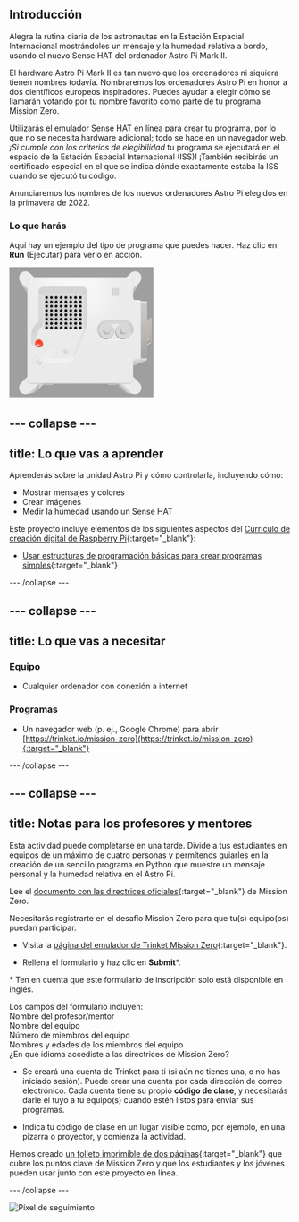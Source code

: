 ## Introducción

Alegra la rutina diaria de los astronautas en la Estación Espacial Internacional mostrándoles un mensaje y la humedad relativa a bordo, usando el nuevo Sense HAT del ordenador Astro Pi Mark II.

El hardware Astro Pi Mark II es tan nuevo que los ordenadores ni siquiera tienen nombres todavía. Nombraremos los ordenadores Astro Pi en honor a dos científicos europeos inspiradores. Puedes ayudar a elegir cómo se llamarán votando por tu nombre favorito como parte de tu programa Mission Zero.

Utilizarás el emulador Sense HAT en línea para crear tu programa, por lo que no se necesita hardware adicional; todo se hace en un navegador web. *¡Si cumple con los criterios de elegibilidad* tu programa se ejecutará en el espacio de la Estación Espacial Internacional (ISS)! ¡También recibirás un certificado especial en el que se indica dónde exactamente estaba la ISS cuando se ejecutó tu código.

Anunciaremos los nombres de los nuevos ordenadores Astro Pi elegidos en la primavera de 2022.

### Lo que harás

Aquí hay un ejemplo del tipo de programa que puedes hacer. Haz clic en **Run** (Ejecutar) para verlo en acción.

![El emulador Trinket Sense HAT ejecuta un programa de muestra que desplaza el valor de humedad a través de la matriz de LED y luego muestra una imagen de un pez](images/M0_4.gif)

--- collapse ---
---
title: Lo que vas a aprender
---

Aprenderás sobre la unidad Astro Pi y cómo controlarla, incluyendo cómo:
+ Mostrar mensajes y colores
+ Crear imágenes
+ Medir la humedad usando un Sense HAT

Este proyecto incluye elementos de los siguientes aspectos del [Currículo de creación digital de Raspberry Pi](http://rpf.io/curriculum){:target="_blank"}:

+ [Usar estructuras de programación básicas para crear programas simples](https://curriculum.raspberrypi.org/programming/creator/){:target="_blank"}

--- /collapse ---

--- collapse ---
---
title: Lo que vas a necesitar
---

### Equipo

+ Cualquier ordenador con conexión a internet

### Programas

+ Un navegador web (p. ej., Google Chrome) para abrir [https://trinket.io/mission-zero](https://trinket.io/mission-zero){:target="_blank"}

--- /collapse ---

--- collapse ---
---
title: Notas para los profesores y mentores
---

Esta actividad puede completarse en una tarde. Divide a tus estudiantes en equipos de un máximo de cuatro personas y permítenos guiarles en la creación de un sencillo programa en Python que muestre un mensaje personal y la humedad relativa en el Astro Pi.

Lee el [documento con las directrices oficiales](https://astro-pi.org/media/mission-zero-guidelines/Astro_Pi_Mission_Zero_Guidelines_2021_22-es.pdf){:target="_blank"} de Mission Zero.

Necesitarás registrarte en el desafío Mission Zero para que tu(s) equipo(os) puedan participar.

+ Visita la [página del emulador de Trinket Mission Zero](https://trinket.io/mission-zero){:target="_blank"}.

+ Rellena el formulario y haz clic en **Submit**\*.

\* Ten en cuenta que este formulario de inscripción solo está disponible en inglés.

Los campos del formulario incluyen:  
Nombre del profesor/mentor   
Nombre del equipo  
Número de miembros del equipo  
Nombres y edades de los miembros del equipo  
¿En qué idioma accediste a las directrices de Mission Zero?

+ Se creará una cuenta de Trinket para ti (si aún no tienes una, o no has iniciado sesión). Puede crear una cuenta por cada dirección de correo electrónico. Cada cuenta tiene su propio **código de clase**, y necesitarás darle el tuyo a tu equipo(s) cuando estén listos para enviar sus programas.

+ Indica tu código de clase en un lugar visible como, por ejemplo, en una pizarra o proyector, y comienza la actividad.

 Hemos creado [un folleto imprimible de dos páginas](http://rpf.io/mz-printout){:target="_blank"} que cubre los puntos clave de Mission Zero y que los estudiantes y los jóvenes pueden usar junto con este proyecto en línea.

--- /collapse ---

![Píxel de seguimiento](https://code.org/api/hour/begin_raspberrypi_astropi.png)
